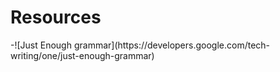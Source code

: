 <h1> Resources </h1>
-![Just Enough grammar](https://developers.google.com/tech-writing/one/just-enough-grammar)
